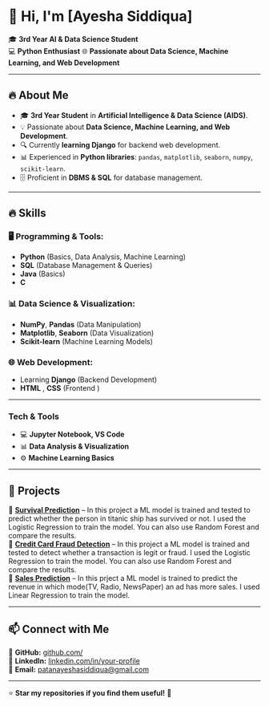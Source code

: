# 👋 Hi, I'm [Ayesha Siddiqua]

🎓 **3rd Year AI & Data Science Student**  
💻 **Python Enthusiast** 
🌐 **Passionate about Data Science, Machine Learning, and Web Development**  

---


## 🔥 About Me  
- 🎓 **3rd Year Student** in **Artificial Intelligence & Data Science (AIDS)**.  
- 💡 Passionate about **Data Science, Machine Learning, and Web Development**.  
- 🔍 Currently **learning Django** for backend web development.  
- 📊 Experienced in **Python libraries**: `pandas`, `matplotlib`, `seaborn`, `numpy`, `scikit-learn`.  
- 🗄️ Proficient in **DBMS & SQL** for database management.


---

## 🔥 Skills  
### **🖥️ Programming & Tools:**  
- **Python** (Basics, Data Analysis, Machine Learning)  
- **SQL** (Database Management & Queries)
- **Java** (Basics)
- **C**

### **📊 Data Science & Visualization:**  
- **NumPy**, **Pandas** (Data Manipulation)  
- **Matplotlib**, **Seaborn** (Data Visualization)  
- **Scikit-learn** (Machine Learning Models)  

### **🌐 Web Development:**  
- Learning **Django** (Backend Development)
- **HTML** , **CSS** (Frontend )

---

### **Tech & Tools**  
- 💻 **Jupyter Notebook, VS Code**  
- 📊 **Data Analysis & Visualization**  
- ⚙️ **Machine Learning Basics**

---

## 📂 Projects  
🔹 **[Survival Prediction](#)** – In this project a ML model is trained and tested to predict whether the person in titanic ship has survived or not. I used the Logistic Regression to train the model. You can also use Random Forest and compare the results.  
🔹 **[Credit Card Fraud Detection](#)** – In this project a ML model is trained and tested to detect whether a transaction is legit or fraud. I used the Logistic Regression to train the model. You can also use Random Forest and compare the results.  
🔹 **[Sales Prediction](#)** – In this prject a ML model is trained to predict the revenue in which mode(TV, Radio, NewsPaper) an ad has more sales. I used Linear Regression to train the model.  

---

## 📫 Connect with Me  
🔗 **GitHub:** [github.com/](https://github.com/Ayesha-Siddiqua1)  
🔗 **LinkedIn:** [linkedin.com/in/your-profile](https://linkedin.com/in/ayesha-siddiqua15)  
📧 **Email:** patanayeshasiddiqua@gmail.com

---

⭐ **Star my repositories if you find them useful!** 🚀  
